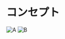コンセプト
======================
![A](https://raw.githubusercontent.com/donkeykey/Metro/master/concept/a.jpg "A")
![B](https://raw.githubusercontent.com/donkeykey/Metro/master/concept/b.jpg "B")
